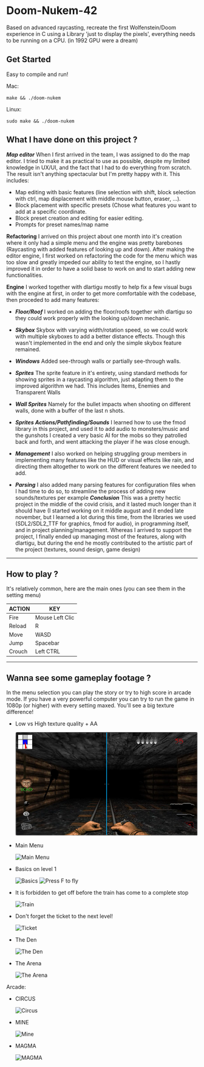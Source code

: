 # Doom-Nukem-42
Based on advanced raycasting, recreate the first Wolfenstein/Doom experience in C using a Library 'just to display the pixels', everything needs to be running on a CPU. (in 1992 GPU were a dream)

## **Get Started**

Easy to compile and run!

Mac:
```
make && ./doom-nukem
```

Linux:
```
sudo make && ./doom-nukem
```



## **What I have done on this project ?**

***Map editor***
When I first arrived in the team, I was assigned to do the map editor. I tried to make it as practical to use as possible, despite my limited knowledge in UX/UI, and the fact that I had to do everything from scratch. The result isn't anything spectacular but I'm pretty happy with it.
This includes:
 - Map editing with basic features (line selection with shift, block selection with ctrl, map displacement with middle mouse button, eraser, ...).
 - Block placement with specific presets (Chose what features you want to add at a specific coordinate.
 - Block preset creation and editing for easier editing.
 - Prompts for preset names/map name

**Refactoring**
I arrived on this project about one month into it's creation where it only had a simple menu and the engine was pretty barebones (Raycasting with added features of looking up and down).
After making the editor engine, I first worked on refactoring the code for the menu which was too slow and greatly impeded our ability to test the engine, so I hastly improved it in order to have a solid base to work on and to start adding new functionalities.

**Engine**
I worked together with dlartigu mostly to help fix a few visual bugs with the engine at first, in order to get more comfortable with the codebase, then proceded to add many features:
- ***Floor/Roof***
  I worked on adding the floor/roofs together with dlartigu so they could work properly with the looking up/down mechanic.
- ***Skybox***
  Skybox with varying width/rotation speed, so we could work with multiple skyboxes to add a better distance effects. Though this wasn't implemented in the end and     only the simple skybox feature remained.

- ***Windows***
   Added see-through walls or partially see-through walls.

- ***Sprites***
  The sprite feature in it's entirety, using standard methods for showing sprites in a raycasting algorithm, just adapting them to the improved algorithm we had.
  This includes Items, Enemies and Transparent Walls
- ***Wall Sprites***
  Namely for the bullet impacts when shooting on different walls, done with a buffer of the last n shots.

- ***Sprites Actions/Pathfinding/Sounds***
  I learned how to use the fmod library in this project, and used it to add audio to monsters/music and the gunshots
  I created a very basic AI for the mobs so they patrolled back and forth, and went attacking the player if he was close enough.

- ***Management***
  I also worked on helping struggling group members in implementing many features like the HUD or visual effects like rain, and directing them altogether to work on 
  the different features we needed to add.

- ***Parsing***
  I also added many parsing features for configuration files when I had time to do so, to streamline the process of adding new sounds/textures per example
***Conclusion***
  This was a pretty hectic project in the middle of the covid crisis, and it lasted much longer than it should have (I started working on it middle august and it     ended late november, but I learned a lot during this time, from the libraries we used (SDL2/SDL2_TTF for graphics, fmod for audio), in programming itself, and in project planning/management. Whereas I arrived to support the project, I finally ended up managing most of the features, along with dlartigu, but during the end he mostly contributed to the artistic part of the project (textures, sound design, game design)
------

## **How to play ?**

It's relatively common, here are the main ones (you can see them in the setting menu)

| ACTION | KEY             |
| ------ | --------------- |
| Fire   | Mouse Left Clic |
| Reload | R               |
| Move   | WASD            |
| Jump   | Spacebar        |
| Crouch | Left CTRL       |

------

## **Wanna see some gameplay footage ?**

In the menu selection you can play the story or try to high score in arcade mode.
If you have a very powerful computer you can try to run the game in 1080p (or higher) with every setting maxed. You'll see a big texture difference!

- Low vs High texture quality + AA

  ![Low vs High](https://github.com/dlartigu/Doom-Nukem-42/blob/main/gif/lowvshigh.png)
  

- Main Menu

  ![Main Menu](https://github.com/dlartigu/Doom-Nukem-42/blob/main/gif/Menu.gif)

- Basics on level 1

  ![Basics](https://github.com/dlartigu/Doom-Nukem-42/blob/main/gif/level1/1.gif)
  ![Press F to fly](https://github.com/dlartigu/Doom-Nukem-42/blob/main/gif/level1/2.gif)

- It is forbidden to get off before the train has come to a complete stop

  ![Train](https://github.com/dlartigu/Doom-Nukem-42/blob/main/gif/level2/1.gif)

- Don't forget the ticket to the next level!

  ![Ticket](https://github.com/dlartigu/Doom-Nukem-42/blob/main/gif/level3/2.gif)

- The Den

  ![The Den](https://github.com/dlartigu/Doom-Nukem-42/blob/main/gif/level3/1.gif)

- The Arena

  ![The Arena](https://github.com/dlartigu/Doom-Nukem-42/blob/main/gif/levelfinal/1.gif)

Arcade:

- CIRCUS

  ![Circus](https://github.com/dlartigu/Doom-Nukem-42/blob/main/gif/arcade1/1.gif)

- MINE

  ![Mine](https://github.com/dlartigu/Doom-Nukem-42/blob/main/gif/arcade2/1.gif)

- MAGMA

  ![MAGMA](https://github.com/dlartigu/Doom-Nukem-42/blob/main/gif/arcade3/1.gif)







